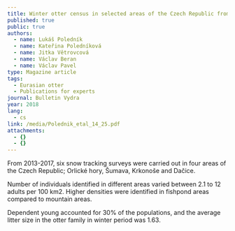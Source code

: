 ```yaml
---
title: Winter otter census in selected areas of the Czech Republic from 2013-2017
published: true
public: true
authors:
  - name: Lukáš Poledník
  - name: Kateřina Poledníková
  - name: Jitka Větrovcová
  - name: Václav Beran
  - name: Václav Pavel
type: Magazine article
tags:
  - Eurasian otter
  - Publications for experts
journal: Bulletin Vydra
year: 2018
lang:
  - cs
link: /media/Polednik_etal_14_25.pdf
attachments:
  - {}
  - {}
---
```

From 2013-2017, six snow tracking surveys were carried out in four areas of the Czech Republic; Orlické hory, Šumava, Krkonoše and Dačice. 

Number of individuals identified in different areas varied between 2.1 to 12 adults per 100 km2. Higher densities were identified in fishpond areas compared to mountain areas. 

Dependent young accounted for 30% of the populations, and the average litter size in the otter family in winter period was 1.63.
